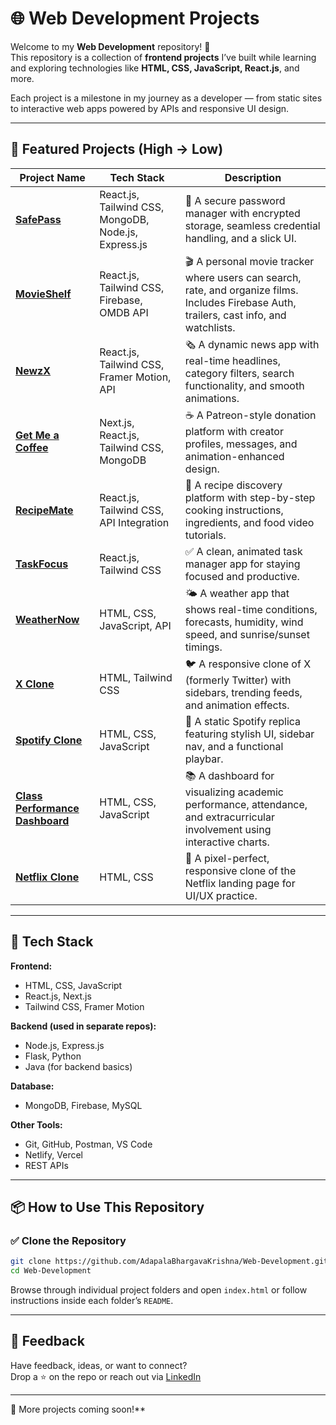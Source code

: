 # 🌐 Web Development Projects

Welcome to my **Web Development** repository! 🚀  
This repository is a collection of **frontend projects** I’ve built while learning and exploring technologies like **HTML, CSS, JavaScript, React.js**, and more.

Each project is a milestone in my journey as a developer — from static sites to interactive web apps powered by APIs and responsive UI design.

---

## 📁 Featured Projects (High → Low)

| Project Name                                                                                                                           | Tech Stack                                                             | Description                                                                                                                                                                       |
| -------------------------------------------------------------------------------------------------------------------------------------- | ---------------------------------------------------------------------- | --------------------------------------------------------------------------------------------------------------------------------------------------------------------------------- |
| [**SafePass**](https://safepassx.netlify.app/)                                                                                         | React.js, Tailwind CSS, MongoDB, Node.js, Express.js                   | 🔐 A secure password manager with encrypted storage, seamless credential handling, and a slick UI.                                                                                |
| [**MovieShelf**](https://movieshelf-bk.netlify.app/)                                                                                   | React.js, Tailwind CSS, Firebase, OMDB API                             | 🎬 A personal movie tracker where users can search, rate, and organize films. Includes Firebase Auth, trailers, cast info, and watchlists.                                       |
| [**NewzX**](https://newzzx.netlify.app/)                                                                                               | React.js, Tailwind CSS, Framer Motion, API                             | 🗞️ A dynamic news app with real-time headlines, category filters, search functionality, and smooth animations.                                                                   |
| [**Get Me a Coffee**](https://get-me-a-coffee-rho.vercel.app/)                                                                         | Next.js, React.js, Tailwind CSS, MongoDB                               | ☕ A Patreon-style donation platform with creator profiles, messages, and animation-enhanced design.                                                                             |
| [**RecipeMate**](https://recipemate-bk.netlify.app/)                                                                                   | React.js, Tailwind CSS, API Integration                                | 🍳 A recipe discovery platform with step-by-step cooking instructions, ingredients, and food video tutorials.                                                                   |
| [**TaskFocus**](https://taskfocus-bk.netlify.app/)                                                                                     | React.js, Tailwind CSS                                                 | ✅ A clean, animated task manager app for staying focused and productive.                                                                                                        |
| [**WeatherNow**](https://adapalabhargavakrishna.github.io/Web-Development/Weather/index.html)                                          | HTML, CSS, JavaScript, API                                             | 🌤️ A weather app that shows real-time conditions, forecasts, humidity, wind speed, and sunrise/sunset timings.                                                                 |
| [**X Clone**](https://adapalabhargavakrishna.github.io/Web-Development/X/index.html)                                                   | HTML, Tailwind CSS                                                     | 🐦 A responsive clone of X (formerly Twitter) with sidebars, trending feeds, and animation effects.                                                                             |
| [**Spotify Clone**](https://adapalabhargavakrishna.github.io/Web-Development/spotify/spotify.html)                                     | HTML, CSS, JavaScript                                                  | 🎵 A static Spotify replica featuring stylish UI, sidebar nav, and a functional playbar.                                                                                        |
| [**Class Performance Dashboard**](https://adapalabhargavakrishna.github.io/Web-Development/Class%20Performance%20dashboard/class.html) | HTML, CSS, JavaScript                                                  | 📚 A dashboard for visualizing academic performance, attendance, and extracurricular involvement using interactive charts.                                                       |
| [**Netflix Clone**](https://adapalabhargavakrishna.github.io/Web-Development/Netflix/Netflix.html)                                     | HTML, CSS                                                              | 🎥 A pixel-perfect, responsive clone of the Netflix landing page for UI/UX practice.                                                                                             |

---

## 🚀 Tech Stack

**Frontend:**
- HTML, CSS, JavaScript
- React.js, Next.js
- Tailwind CSS, Framer Motion

**Backend (used in separate repos):**
- Node.js, Express.js
- Flask, Python
- Java (for backend basics)

**Database:**
- MongoDB, Firebase, MySQL

**Other Tools:**
- Git, GitHub, Postman, VS Code
- Netlify, Vercel
- REST APIs

---

## 📦 How to Use This Repository

### ✅ Clone the Repository

```bash
git clone https://github.com/AdapalaBhargavaKrishna/Web-Development.git
cd Web-Development
```

Browse through individual project folders and open `index.html` or follow instructions inside each folder’s `README`.

---

## 🙌 Feedback

Have feedback, ideas, or want to connect?  
Drop a ⭐ on the repo or reach out via [LinkedIn](https://www.linkedin.com/in/adapalabhargavakrishna/)

---

🎯 More projects coming soon!**

